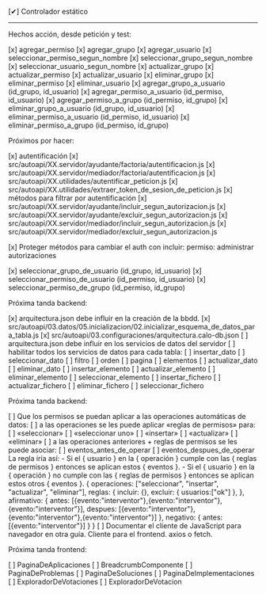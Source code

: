 [✔] Controlador estático

-------------------------------------------

Hechos acción, desde petición y test:

[x] agregar_permiso
[x] agregar_grupo
[x] agregar_usuario
[x] seleccionar_permiso_segun_nombre
[x] seleccionar_grupo_segun_nombre
[x] seleccionar_usuario_segun_nombre
[x] actualizar_grupo
[x] actualizar_permiso
[x] actualizar_usuario
[x] eliminar_grupo
[x] eliminar_permiso
[x] eliminar_usuario
[x] agregar_grupo_a_usuario (id_grupo, id_usuario)
[x] agregar_permiso_a_usuario (id_permiso, id_usuario)
[x] agregar_permiso_a_grupo (id_permiso, id_grupo)
[x] eliminar_grupo_a_usuario (id_grupo, id_usuario)
[x] eliminar_permiso_a_usuario (id_permiso, id_usuario)
[x] eliminar_permiso_a_grupo (id_permiso, id_grupo)

Próximos por hacer:

[x] autentificación
  [x] src/autoapi/XX.servidor/ayudante/factoria/autentificacion.js
  [x] src/autoapi/XX.servidor/mediador/factoria/autentificacion.js
  [x] src/autoapi/XX.utilidades/autentificar_peticion.js
  [x] src/autoapi/XX.utilidades/extraer_token_de_sesion_de_peticion.js
[x] métodos para filtrar por autentificación
  [x] src/autoapi/XX.servidor/ayudante/incluir_segun_autorizacion.js
  [x] src/autoapi/XX.servidor/ayudante/excluir_segun_autorizacion.js
  [x] src/autoapi/XX.servidor/mediador/incluir_segun_autorizacion.js
  [x] src/autoapi/XX.servidor/mediador/excluir_segun_autorizacion.js

[x] Proteger métodos para cambiar el auth con incluir: permiso: administrar autorizaciones

[x] seleccionar_grupo_de_usuario (id_grupo, id_usuario)
[x] seleccionar_permiso_de_usuario (id_permiso, id_usuario)
[x] seleccionar_permiso_de_grupo (id_permiso, id_grupo)

Próxima tanda backend:

[x] arquitectura.json debe influir en la creación de la bbdd.
  [x] src/autoapi/03.datos/05.inicializacion/02.inicializar_esquema_de_datos_para_tabla.js
  [x] src/autoapi/03.configuraciones/arquitectura.calo-db.json
[ ] arquitectura.json debe influir en los servicios de datos del servidor
  [ ] habilitar todos los servicios de datos para cada tabla:
    [ ] insertar_dato
    [ ] seleccionar_dato
      [ ] filtro
      [ ] orden
      [ ] pagina
      [ ] elementos
    [ ] actualizar_dato
    [ ] eliminar_dato
    [ ] insertar_elemento
    [ ] actualizar_elemento
    [ ] eliminar_elemento
    [ ] seleccionar_elemento
    [ ] insertar_fichero
    [ ] actualizar_fichero
    [ ] eliminar_fichero
    [ ] seleccionar_fichero

Próxima tanda backend:

[ ] Que los permisos se puedan aplicar a las operaciones automáticas de datos:
  [ ] a las operaciones se les puede aplicar «reglas de permisos» para:
    [ ] «seleccionar»
    [ ] «seleccionar uno»
    [ ] «insertar»
    [ ] «actualizar»
    [ ] «eliminar»
  [ ] a las operaciones anteriores + reglas de permisos se les puede asociar:
    [ ] eventos_antes_de_operar
    [ ] eventos_despues_de_operar
    La regla iría así:
      - Si el { usuario } en la { operación } cumple con las { reglas de permisos } entonces se aplican estos { eventos }.
      - Si el { usuario } en la { operación } no cumple con las { reglas de permisos } entonces se aplican estos otros { eventos }.
      {
        operaciones: ["seleccionar", "insertar", "actualizar", "eliminar"],
        reglas: {
          incluir: {},
          excluir: {
            usuarios:["ok"]
          },
        },
        afirmativo: {
          antes: [{evento:"interventor"},{evento:"interventor"},{evento:"interventor"}],
          despues: [{evento:"interventor"},{evento:"interventor"},{evento:"interventor"}]
        },
        negativo: {
          antes: [{evento:"interventor"}]
        }
      }
[ ] Documentar el cliente de JavaScript para navegador en otra guía. Cliente para el frontend. axios o fetch.

Próxima tanda frontend:

[ ] PaginaDeAplicaciones
[ ] BreadcrumbComponente
[ ] PaginaDeProblemas
[ ] PaginaDeSoluciones
[ ] PaginaDeImplementaciones
[ ] ExploradorDeVotaciones
[ ] ExploradorDeVotacion
